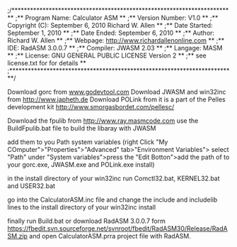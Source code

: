 ;/************************************************************************
;**  Program Name:   Calculator ASM			      		**
;**  Version Number: V1.0                                     		**
;**  Copyright (C):  September 6, 2010  Richard W. Allen	   	**
;**  Date Started:   September 1, 2010	                      		**
;**  Date Ended:     September 6, 2010    	             		**
;**  Author:         Richard W. Allen                         		**
;**  Webpage:        http://www.richardallenonline.com			**
;**  IDE:            RadASM 3.0.0.7					**
;**  Compiler:	     JWASM 2.03				      		**
;**  Langage:        MASM					     	**
;**  License:	     GNU GENERAL PUBLIC LICENSE Version 2		**
;**		     see license.txt for for details	      		**
;*************************************************************************/

Download gorc from www.godevtool.com
Download JWASM and win32inc from http://www.japheth.de
Download POLink from it is a part of the Pelles development kit http://www.smorgasbordet.com/pellesc/

Download the fpulib from http://www.ray.masmcode.com use the BuildFpulib.bat file to build the libaray with JWASM

add them to you Path system variables
(right Click "My COmputer">"Properties">"Advanced" tab>"Environment Variables">
select "Path" under "System variables">press the "Edit Botton">add the path of to your gorc.exe, JWASM.exe and POLink.exe install)

in the install directory of your win32inc run Comctl32.bat, KERNEL32.bat and USER32.bat

go into the CalculatorASM.inc file and change the include and includelib lines to the install directory of your win32inc install

finally run Build.bat or download RadASM 3.0.0.7 form https://fbedit.svn.sourceforge.net/svnroot/fbedit/RadASM30/Release/RadASM.zip
and open CalculatorASM.prra project file with RadASM.